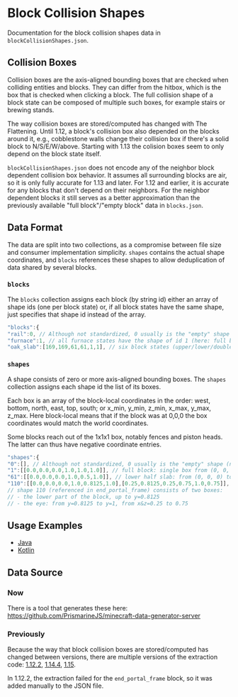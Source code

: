 # Block Collision Shapes

Documentation for the block collision shapes data in `blockCollisionShapes.json`.

## Collision Boxes

Collision boxes are the axis-aligned bounding boxes that are checked when colliding entities and blocks.
They can differ from the hitbox, which is the box that is checked when clicking a block.
The full collision shape of a block state can be composed of multiple such boxes, for example stairs or brewing stands.

The way collision boxes are stored/computed has changed with The Flattening.
Until 1.12, a block's collision box also depended on the blocks around it,
e.g., cobblestone walls change their collision box if there's a solid block to N/S/E/W/above.
Starting with 1.13 the colision boxes seem to only depend on the block state itself.

`blockCollisionShapes.json` does not encode any of the neighbor block dependent collision box behavior.
It assumes all surrounding blocks are air, so it is only fully accurate for 1.13 and later.
For 1.12 and earlier, it is accurate for any blocks that don't depend on their neighbors.
For the neighbor dependent blocks it still serves as a better approximation than the previously available "full block"/"empty block" data in `blocks.json`.

## Data Format

The data are split into two collections, as a compromise between file size and consumer implementation simplicity.
`shapes` contains the actual shape coordinates, and `blocks` references these shapes to allow deduplication of data shared by several blocks.

### `blocks`

The `blocks` collection assigns each block (by string id) either an array of shape ids (one per block state)
or, if all block states have the same shape, just specifies that shape id instead of the array.

```js
"blocks":{
"rail":0, // Although not standardized, 0 usually is the "empty" shape (no collision).
"furnace":1, // all furnace states have the shape of id 1 (here: full block)
"oak_slab":[169,169,61,61,1,1], // six block states (upper/lower/double slab and subtypes), referencing the shape ids 169, 61, and 1.
```

### `shapes`

A shape consists of zero or more axis-aligned bounding boxes.
The `shapes` collection assigns each shape id the list of its boxes.

Each box is an array of the block-local coordinates in the order: west, bottom, north, east, top, south;
or x_min, y_min, z_min, x_max, y_max, z_max.
Here block-local means that if the block was at 0,0,0 the box coordinates would match the world coordinates.

Some blocks reach out of the 1x1x1 box, notably fences and piston heads.
The latter can thus have negative coordinate entries.

```js
"shapes":{
"0":[], // Although not standardized, 0 usually is the "empty" shape (no collision).
"1":[[0.0,0.0,0.0,1.0,1.0,1.0]], // full block: single box from (0, 0, 0) to (1, 1, 1)
"61":[[0.0,0.0,0.0,1.0,0.5,1.0]], // lower half slab: from (0, 0, 0) to (1, 0.5, 1)
"110":[[0.0,0.0,0.0,1.0,0.8125,1.0],[0.25,0.8125,0.25,0.75,1.0,0.75]],
// shape 110 (referenced in end_portal_frame) consists of two boxes:
// - the lower part of the block, up to y=0.8125
// - the eye: from y=0.8125 to y=1, from x&z=0.25 to 0.75
```

## Usage Examples

- [Java](https://github.com/Gjum/McDataExtracting/blob/04b573572c/src/main/java/mcextract/BlockCollisionBoxStorage.java)
- [Kotlin](https://github.com/Gjum/Botlin/blob/83a024e76dc76998e04fece55a2454678420c7e7/src/main/kotlin/com/github/gjum/minecraft/botlin/data/BlockInfo.kt#L96-L135)

## Data Source

### Now

There is a tool that generates these here: https://github.com/PrismarineJS/minecraft-data-generator-server

### Previously

Because the way that block collision boxes are stored/computed has changed between versions, there are multiple versions of the extraction code:
[1.12.2](https://github.com/Gjum/McDataExtracting/blob/85b564a2c00aa2e88b5b9bd6246f13df39cf215a/src/main/java/mcextract/Main.java#L87-L162),
[1.14.4](https://github.com/Gjum/McDataExtracting/blob/ff8fa51759/src/main/java/mcextract/Main.java#L57-L117),
[1.15](https://github.com/Gjum/McDataExtracting/blob/04b573572c4ccdaedab15383567c98dd63178f97/src/main/java/mcextract/Main.java#L57-L117).

In 1.12.2, the extraction failed for the `end_portal_frame` block, so it was added manually to the JSON file.
